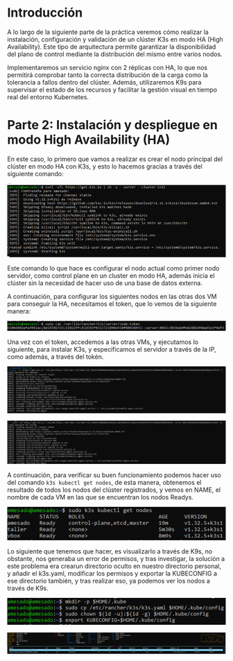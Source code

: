 # Introducción

A lo largo de la siguiente parte de la práctica veremos cómo realizar la instalación, configuración y validación de un clúster K3s en modo HA (High Availability). Este tipo de arquitectura permite garantizar la disponibilidad del plano de control mediante la distribución del mismo entre varios nodos. 

Implementaremos un servicio nginx con 2 réplicas con HA, lo que nos permitirá comprobar tanto la correcta distribución de la carga como la tolerancia a fallos dentro del clúster. Además, utilizaremos K9s para supervisar el estado de los recursos y facilitar la gestión visual en tiempo real del entorno Kubernetes.

# Parte 2: Instalación y despliegue en modo High Availability (HA)

En este caso, lo primero que vamos a realizar es crear el nodo principal del clúster en modo HA con K3s, y esto lo hacemos gracias a través del siguiente comando:

![I6](https://github.com/alvaromespen/pps-10003375/blob/main/template-main/RA5/RA5_4/Assets/6.PNG)

Este comando lo que hace es configurar el nodo actual como primer nodo servidor, como control plane en un cluster en modo HA, además inicia el clúster sin la necesidad de hacer uso de una base de datos externa.

A continuación, para configurar los siguientes nodos en las otras dos VM para conseguir la HA, necesitamos el token, que lo vemos de la siguiente manera:

![I7](https://github.com/alvaromespen/pps-10003375/blob/main/template-main/RA5/RA5_4/Assets/7.PNG)

Una vez con el token, accedemos a las otras VMs, y ejecutamos lo siguiente, para instalar K3s, y especificamos el servidor a través de la IP, como además, a través del tokén.

![I8](https://github.com/alvaromespen/pps-10003375/blob/main/template-main/RA5/RA5_4/Assets/8.PNG)

![I9](https://github.com/alvaromespen/pps-10003375/blob/main/template-main/RA5/RA5_4/Assets/9.PNG)

A continuación, para verificar su buen funcionamiento podemos hacer uso del comando ```k3s kubectl get nodes```, de esta manera, obtenemos el resultado de todos los nodos del clúster registrados, y vemos en NAME, el nombre de cada VM en las que se encuentran los nodos Readys.

![I10](https://github.com/alvaromespen/pps-10003375/blob/main/template-main/RA5/RA5_4/Assets/10.PNG)

Lo siguiente que tenemos que hacer, es visualizarlo a través de K9s, no obstante, nos generaba un error de permisos, y tras investigar, la solución a este problema era crearun directorio oculto en nuestro directorio personal, y añadir el k3s.yaml, modificar los permisos y exportar la KUBECONFIG a ese directorio también, y tras realizar eso, ya podemos ver los nodos a través de K9s.

![I10-11](https://github.com/alvaromespen/pps-10003375/blob/main/template-main/RA5/RA5_4/Assets/10-11.PNG)

![I11](https://github.com/alvaromespen/pps-10003375/blob/main/template-main/RA5/RA5_4/Assets/11.PNG)
